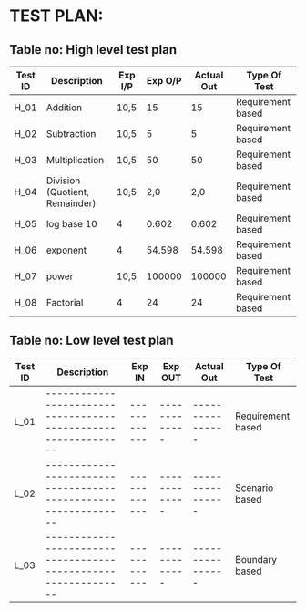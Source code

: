 # TEST PLAN:

## Table no: High level test plan

| **Test ID** | **Description**                                              | **Exp I/P**  | **Exp O/P** | **Actual Out** |**Type Of Test**  |
|-------------|--------------------------------------------------------------|------------|-------------|----------------|------------------|
|  H_01       |               Addition                                       |  10,5|15 |15 |Requirement based |
|  H_02       |               Subtraction                                    |  10,5|5  |5  |Requirement based |
|  H_03       |               Multiplication                                 |  10,5|50 |50 |Requirement based |
|  H_04       |               Division (Quotient, Remainder)                                      |  10,5|2,0|2,0|Requirement based |
|  H_05       |               log base 10                                    |  4|0.602 |0.602 |Requirement based |
|  H_06       |               exponent                                       |  4|54.598 |54.598  |Requirement based |
|  H_07       |               power                                          |  10,5|100000 |100000  |Requirement based |
|  H_08       |               Factorial                                      |  4|24 |24  |Requirement based |


## Table no: Low level test plan

| **Test ID** | **Description**                                              | **Exp IN** | **Exp OUT** | **Actual Out** |**Type Of Test**  |    
|-------------|--------------------------------------------------------------|------------|-------------|----------------|------------------|
|  L_01       |--------------------------------------------------------------|  ------------|-------------|----------------|Requirement based |
|  L_02       |--------------------------------------------------------------|  ------------|-------------|----------------|Scenario based    |
|  L_03       |--------------------------------------------------------------|  ------------|-------------|----------------|Boundary based    |
